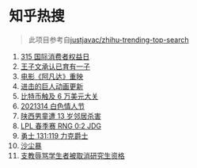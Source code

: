 # 知乎热搜

> 此项目参考自[justjavac/zhihu-trending-top-search](https://github.com/justjavac/zhihu-trending-top-search/blob/main/utils.ts)

<!-- BEGIN -->
  <!-- 最后更新时间:Mon Mar 15 2021 04:12:22 GMT+0000 (Coordinated Universal Time) -->
  1. [315 国际消费者权益日](https://www.zhihu.com/search?q=315)
1. [王子文承认已育有一子](https://www.zhihu.com/search?q=王子文)
1. [电影《阿凡达》重映](https://www.zhihu.com/search?q=阿凡达)
1. [进击的巨人动画更新](https://www.zhihu.com/search?q=进击的巨人)
1. [比特币触及 6 万美元大关](https://www.zhihu.com/search?q=比特币)
1. [2021314 白色情人节](https://www.zhihu.com/search?q=白色情人节)
1. [陕西男童遭 13 岁邻居杀害](https://www.zhihu.com/search?q=陕西6岁男童)
1. [ LPL 春季赛 RNG 0:2 JDG](https://www.zhihu.com/search?q=rng)
1. [勇士 131:119 力克爵士](https://www.zhihu.com/search?q=勇士)
1. [沙尘暴](https://www.zhihu.com/search?q=沙尘暴)
1. [支教辱骂学生者被取消研究生资格](https://www.zhihu.com/search?q=大连理工大学支教)
  <!-- END -->